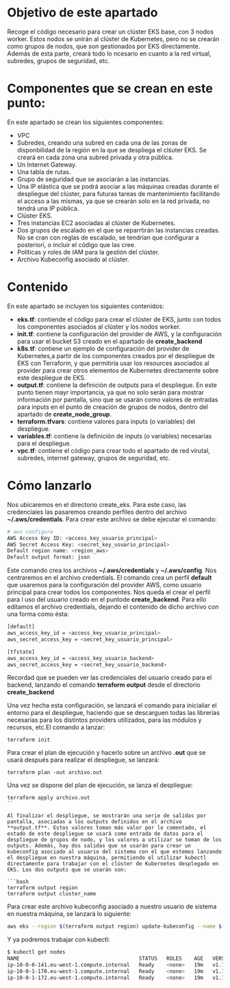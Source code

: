 # Objetivo de este apartado

Recoge el código necesario para crear un clúster EKS base, con 3 nodos worker. Estos nodos se unirán al clúster de Kubernetes, pero no se crearán como grupos de nodos, que son gestionados por EKS directamente. Además de esta parte, creará todo lo ncesario en cuanto a la red virtual, subredes, grupos de seguridad, etc.

# Componentes que se crean en este punto:
En este apartado se crean los siguientes componentes:
- VPC
- Subredes, creando una subred en cada una de las zonas de disponbilidad de la región en la que se despliega el clśuter EKS. Se creará en cada zona una subred privada y otra pública.
- Un Internet Gateway.
- Una tabla de rutas.
- Grupo de seguridad que se asociarán a las instancias.
- Una IP elástica que se podrá asociar a las máquinas creadas durante el despliegue del clúster, para futuras tareas de mantenimiento facilitando el acceso a las mismas, ya que se crearán solo en la red privada, no tendrá una IP pública.
- Clúster EKS.
- Tres instancias EC2 asociadas al clúster de Kubernetes.
- Dos grupos de escalado en el que se reparrtirán las instancias creadas. No se cran con reglas de escalado, se tendrían que configurar a posteriori, o incluir el código que las cree.
- Políticas y roles de IAM para la gestión del clúster.
- Archivo Kubeconfig asociado al clúster.

# Contenido

En este apartado se incluyen los siguientes contenidos:
- **eks.tf**: contiende el código para crear el clúster de EKS, junto con todos los componentes asociados al clúster y los nodos worker.
- **init.tf**: contiene la configuración del provider de AWS, y la configuración para usar el bucket S3 creado en el apartado de **create_backend** 
- **k8s.tf**: contiene un ejemplo de configuración del provider de Kubernetes,a partir de los componentes creados por el despliegue de EKS con Terraform, y que permitiría usar los resources asociados al provider para crear otros elementos de Kubernetes directamente sobre este despliegue de EKS.
- **output.tf**: contiene la definición de outputs para el despliegue. En este punto tienen mayr importancia, ya que no solo serán para mostrar información por pantalla, sino que se usarán como valores de entradas para inputs en el punto de creación de grupos de nodos, dentro del apartado de **create_node_group**.
- **terraform.tfvars**: contiene valores para inputs (o variables) del despliegue.
- **variables.tf**: contiene la definición de inputs (o variables) necesarias para el despliegue.
- **vpc.tf**: contiene el código para crear todo el apartado de red virutal, subredes, internet gateway, grupos de seguridad, etc.

# Cómo lanzarlo

Nos ubicaremos en el directorio create_eks. Para este caso, las credenciales las pasaremos creando perfiles dentro del archivo **~/.aws/credentials**. Para crear este archivo se debe ejecutar el comando:

```bash
# aws configure
AWS Access Key ID: <access_key_usuario_principal> 
AWS Secret Access Key: <secret_key_usuario_principal> 
Default region name: <region_aws> 
Default output format: json
```

Este comando crea los archivos **~/.aws/credentials** y **~/.aws/config**. Nos centraremos en el archivo credentials. El comando crea un perfil **default** que usaremos para la configuración del provider AWS, como usuario principal para crear todos los componentes. Nos queda el crear el perfil para l uso del usuario creado en el puntode **create_backend**. Para ello editamos el archivo credentials, dejando el contenido de dicho archivo con una forma como ésta:

```bash
[default]
aws_access_key_id = <access_key_usuario_principal> 
aws_secret_access_key = <secret_key_usuario_principal> 

[tfstate]
aws_access_key_id = <access_key_usuario_backend> 
aws_secret_access_key = <secret_key_usuario_backend>
```

Recordad que se pueden ver las credenciales del usuario creado para el backend, lanzando el comando **terraform output** desde el directorio **create_backend**

Una vez hecha esta configuración, se lanzará el comando para inicialiar el entorno para el despliegue, haciendo que se descarguen todas las librerías necesarias para los distintos providers utilizados, para las módulos y recursos, etc.El comando a lanzar:

```hcl
terraform init
```

Para crear el plan de ejecución y hacerlo sobre un archivo **.out** que se usará después para realizar el despliegue, se lanzará:

```hcl
terraform plan -out archivo.out
```

Una vez se dispone del plan de ejecución, se lanza el despliegue:

```hcl
terraform apply archivo.out
`` 

Al finalizar el despliegue, se mostrarán una serie de salidas por pantalla, asociadas a los outputs definidos en el archivo **output.tf**. Estos valores toman más valor por lo comentado, el estado de este despliegue se usará como entrada de datos para el despliegue de grupos de nodo, y los valores a utilizar se toman de los outputs. Además, hay dos salidas que se usarán para crear un kubeconfig asociado al usuario del sistema con el que estemos lanzando el despliegue en nuestra máquina, permitiendo el utilizar kubectl directamente para trabajar con el clúster de Kubernetes desplegado en EKS. Los dos outputs que se usarán son:

```bash
terraform output region
terraform output cluster_name
```

Para crear este archivo kubeconfig asociado a nuestro usuario de sistema en nuestra máquina, se lanzará lo siguiente:

```bash
aws eks --region $(terraform output region) update-kubeconfig --name $(terraform output cluster_name)
```

Y ya podremos trabajar con kubectl:

```bash
$ kubectl get nodes
NAME                                       STATUS   ROLES    AGE   VERSION
ip-10-0-0-141.eu-west-1.compute.internal   Ready    <none>   19m   v1.18.9-eks-d1db3c
ip-10-0-1-170.eu-west-1.compute.internal   Ready    <none>   19m   v1.18.9-eks-d1db3c
ip-10-0-1-172.eu-west-1.compute.internal   Ready    <none>   19m   v1.18.9-eks-d1db3c
```



